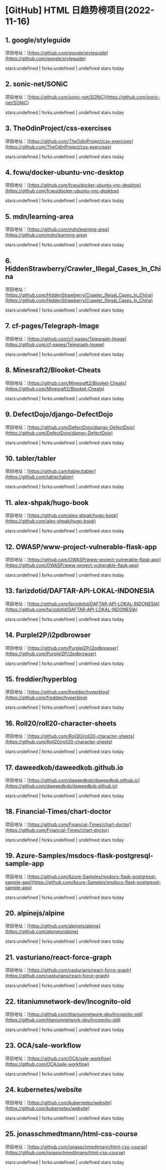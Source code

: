 # [GitHub] HTML 日趋势榜项目(2022-11-16)

## 1. google/styleguide 

项目地址：[https://github.com/google/styleguide](https://github.com/google/styleguide)

stars:undefined | forks:undefined | undefined stars today 



## 2. sonic-net/SONiC 

项目地址：[https://github.com/sonic-net/SONiC](https://github.com/sonic-net/SONiC)

stars:undefined | forks:undefined | undefined stars today 



## 3. TheOdinProject/css-exercises 

项目地址：[https://github.com/TheOdinProject/css-exercises](https://github.com/TheOdinProject/css-exercises)

stars:undefined | forks:undefined | undefined stars today 



## 4. fcwu/docker-ubuntu-vnc-desktop 

项目地址：[https://github.com/fcwu/docker-ubuntu-vnc-desktop](https://github.com/fcwu/docker-ubuntu-vnc-desktop)

stars:undefined | forks:undefined | undefined stars today 



## 5. mdn/learning-area 

项目地址：[https://github.com/mdn/learning-area](https://github.com/mdn/learning-area)

stars:undefined | forks:undefined | undefined stars today 



## 6. HiddenStrawberry/Crawler_Illegal_Cases_In_China 

项目地址：[https://github.com/HiddenStrawberry/Crawler_Illegal_Cases_In_China](https://github.com/HiddenStrawberry/Crawler_Illegal_Cases_In_China)

stars:undefined | forks:undefined | undefined stars today 



## 7. cf-pages/Telegraph-Image 

项目地址：[https://github.com/cf-pages/Telegraph-Image](https://github.com/cf-pages/Telegraph-Image)

stars:undefined | forks:undefined | undefined stars today 



## 8. Minesraft2/Blooket-Cheats 

项目地址：[https://github.com/Minesraft2/Blooket-Cheats](https://github.com/Minesraft2/Blooket-Cheats)

stars:undefined | forks:undefined | undefined stars today 



## 9. DefectDojo/django-DefectDojo 

项目地址：[https://github.com/DefectDojo/django-DefectDojo](https://github.com/DefectDojo/django-DefectDojo)

stars:undefined | forks:undefined | undefined stars today 



## 10. tabler/tabler 

项目地址：[https://github.com/tabler/tabler](https://github.com/tabler/tabler)

stars:undefined | forks:undefined | undefined stars today 



## 11. alex-shpak/hugo-book 

项目地址：[https://github.com/alex-shpak/hugo-book](https://github.com/alex-shpak/hugo-book)

stars:undefined | forks:undefined | undefined stars today 



## 12. OWASP/www-project-vulnerable-flask-app 

项目地址：[https://github.com/OWASP/www-project-vulnerable-flask-app](https://github.com/OWASP/www-project-vulnerable-flask-app)

stars:undefined | forks:undefined | undefined stars today 



## 13. farizdotid/DAFTAR-API-LOKAL-INDONESIA 

项目地址：[https://github.com/farizdotid/DAFTAR-API-LOKAL-INDONESIA](https://github.com/farizdotid/DAFTAR-API-LOKAL-INDONESIA)

stars:undefined | forks:undefined | undefined stars today 



## 14. PurpleI2P/i2pdbrowser 

项目地址：[https://github.com/PurpleI2P/i2pdbrowser](https://github.com/PurpleI2P/i2pdbrowser)

stars:undefined | forks:undefined | undefined stars today 



## 15. freddier/hyperblog 

项目地址：[https://github.com/freddier/hyperblog](https://github.com/freddier/hyperblog)

stars:undefined | forks:undefined | undefined stars today 



## 16. Roll20/roll20-character-sheets 

项目地址：[https://github.com/Roll20/roll20-character-sheets](https://github.com/Roll20/roll20-character-sheets)

stars:undefined | forks:undefined | undefined stars today 



## 17. daweedkob/daweedkob.github.io 

项目地址：[https://github.com/daweedkob/daweedkob.github.io](https://github.com/daweedkob/daweedkob.github.io)

stars:undefined | forks:undefined | undefined stars today 



## 18. Financial-Times/chart-doctor 

项目地址：[https://github.com/Financial-Times/chart-doctor](https://github.com/Financial-Times/chart-doctor)

stars:undefined | forks:undefined | undefined stars today 



## 19. Azure-Samples/msdocs-flask-postgresql-sample-app 

项目地址：[https://github.com/Azure-Samples/msdocs-flask-postgresql-sample-app](https://github.com/Azure-Samples/msdocs-flask-postgresql-sample-app)

stars:undefined | forks:undefined | undefined stars today 



## 20. alpinejs/alpine 

项目地址：[https://github.com/alpinejs/alpine](https://github.com/alpinejs/alpine)

stars:undefined | forks:undefined | undefined stars today 



## 21. vasturiano/react-force-graph 

项目地址：[https://github.com/vasturiano/react-force-graph](https://github.com/vasturiano/react-force-graph)

stars:undefined | forks:undefined | undefined stars today 



## 22. titaniumnetwork-dev/Incognito-old 

项目地址：[https://github.com/titaniumnetwork-dev/Incognito-old](https://github.com/titaniumnetwork-dev/Incognito-old)

stars:undefined | forks:undefined | undefined stars today 



## 23. OCA/sale-workflow 

项目地址：[https://github.com/OCA/sale-workflow](https://github.com/OCA/sale-workflow)

stars:undefined | forks:undefined | undefined stars today 



## 24. kubernetes/website 

项目地址：[https://github.com/kubernetes/website](https://github.com/kubernetes/website)

stars:undefined | forks:undefined | undefined stars today 



## 25. jonasschmedtmann/html-css-course 

项目地址：[https://github.com/jonasschmedtmann/html-css-course](https://github.com/jonasschmedtmann/html-css-course)

stars:undefined | forks:undefined | undefined stars today 



